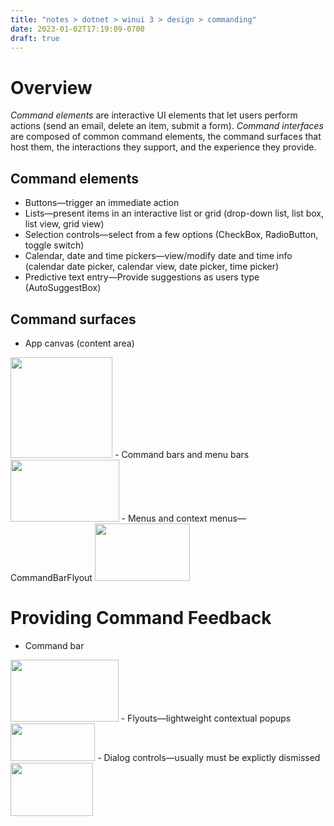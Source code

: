```yaml
---
title: "notes > dotnet > winui 3 > design > commanding"
date: 2023-01-02T17:19:09-0700
draft: true
---
```

# Overview
*Command elements* are interactive UI elements that let users perform actions (send an email, delete an item, submit a form). *Command interfaces* are composed of common command elements, the command surfaces that host them, the interactions they support, and the experience they provide.

## Command elements
- Buttons—trigger an immediate action
- Lists—present items in an interactive list or grid (drop-down list, list box, list view, grid view)
- Selection controls—select from a few options (CheckBox, RadioButton, toggle switch)
- Calendar, date and time pickers—view/modify date and time info (calendar date picker, calendar view, date picker, time picker)
- Predictive text entry—Provide suggestions as users type (AutoSuggestBox)

## Command surfaces
- App canvas (content area)
<img src="media/DESIGN_Commanding-image1.png" style="width:1.7in;height:1.675in" />
- Command bars and menu bars
<img src="media/DESIGN_Commanding-image2.png" style="width:1.80833in;height:1.03333in" />
- Menus and context menus—CommandBarFlyout
<img src="media/DESIGN_Commanding-image3.png" style="width:1.58333in;height:0.95833in" />

# Providing Command Feedback
- Command bar
<img src="media/DESIGN_Commanding-image4.png" style="width:1.8in;height:1.03333in" />
- Flyouts—lightweight contextual popups
<img src="media/DESIGN_Commanding-image5.png" style="width:1.40833in;height:0.625in" />
- Dialog controls—usually must be explictly dismissed
<img src="media/DESIGN_Commanding-image6.png" style="width:1.375in;height:0.88333in" />



